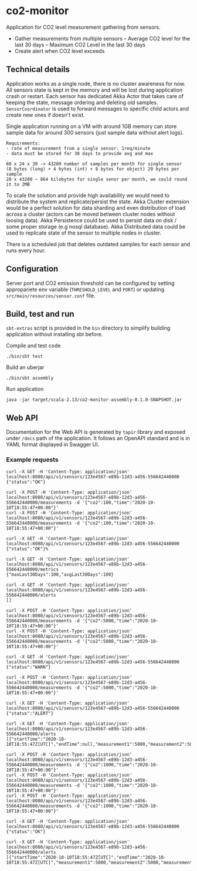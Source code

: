# co2-monitor

Application for CO2 level measurement gathering from sensors.

- Gather measurements from multiple sensors
– Average CO2 level for the last 30 days 
– Maximum CO2 Level in the last 30 days
- Create alert when CO2 level exceeds

## Technical details

Application works as a single node, there is no cluster awareness for now. 
All sensors state is kept in the memory and will be lost during application crash or restart.
Each sensor has dedicated Akka Actor that takes care of keeping the state, message ordering and deleting old samples.
`SensorCoordinator` is used to forward messages to specific child actors and create new ones if doesn't exist. 

Single application running on a VM with around 1GB memory can store sample data for around 300 sensors (just sample data without alert logs). 
```
Requirements: 
- rate of measurement from a single sensor: 1req/minute
- data must be stored for 30 days to provide avg and max

60 x 24 x 30 -> 43200 number of samples per month for single sensor
(8 bytes (long) + 4 bytes (int) + 8 bytes for object) 20 bytes per sample
20 x 43200 ~ 864 kilobytes for single senor per month, we could round it to 2MB
```

To scale the solution and provide high availability we would need to distribute the system and replicate/persist the state. 
Akka Cluster extension would be a perfect solution for data sharding and even distribution of load across a cluster (actors can be moved between cluster nodes without loosing data). 
Akka Persistence could be used to persist data on disk / some proper storage (e.g nosql database). 
Akka Distributed data could be used to replicate state of the sensor to multiple nodes in cluster.

There is a scheduled job that deletes outdated samples for each sensor and runs every hour.

## Configuration

Server port and CO2 emission threshold can be configured by setting appropariete env variable (`THRESHOLD_LEVEL` and `PORT`) or updating `src/main/resources/sensor.conf` file.

## Build, test and run

`sbt-extras` script is provided in the `bin` directory to simplify building application without installing sbt before.

Compile and test code 
```
./bin/sbt test
```

Build an uberjar
 ```
./bin/sbt assembly
```

Run application
 ```
java -jar target/scala-2.13/co2-monitor-assembly-0.1.0-SNAPSHOT.jar
```

## Web API

Documentation for the Web API is generated by `tapir` library and exposed under `/docs` path of the application. It follows an OpenAPI standard and is in YAML format displayed in Swagger UI.

### Example requests

```
curl -X GET -H 'Content-Type: application/json' localhost:8080/api/v1/sensors/123e4567-e89b-12d3-a456-556642440000       
{"status":"OK"}

curl -X POST -H 'Content-Type: application/json' localhost:8080/api/v1/sensors/123e4567-e89b-12d3-a456-556642440000/measurements -d '{"co2":100,"time":"2020-10-10T18:55:47+00:00"}' 
curl -X POST -H 'Content-Type: application/json' localhost:8080/api/v1/sensors/123e4567-e89b-12d3-a456-556642440000/measurements -d '{"co2":100,"time":"2020-10-10T18:55:47+00:00"}'

curl -X GET -H 'Content-Type: application/json' localhost:8080/api/v1/sensors/123e4567-e89b-12d3-a456-556642440000                                                                  
{"status":"OK"}%

curl -X GET -H 'Content-Type: application/json' localhost:8080/api/v1/sensors/123e4567-e89b-12d3-a456-556642440000/metrics                                                          
{"maxLast30Days":100,"avgLast30Days":100}

curl -X GET -H 'Content-Type: application/json' localhost:8080/api/v1/sensors/123e4567-e89b-12d3-a456-556642440000/alerts 
[]

curl -X POST -H 'Content-Type: application/json' localhost:8080/api/v1/sensors/123e4567-e89b-12d3-a456-556642440000/measurements -d '{"co2":5000,"time":"2020-10-10T18:55:47+00:00"}'
curl -X POST -H 'Content-Type: application/json' localhost:8080/api/v1/sensors/123e4567-e89b-12d3-a456-556642440000/measurements -d '{"co2":5000,"time":"2020-10-10T18:55:47+00:00"}'

curl -X GET -H 'Content-Type: application/json' localhost:8080/api/v1/sensors/123e4567-e89b-12d3-a456-556642440000                                                                  
{"status":"WARN"}

curl -X POST -H 'Content-Type: application/json' localhost:8080/api/v1/sensors/123e4567-e89b-12d3-a456-556642440000/measurements -d '{"co2":5000,"time":"2020-10-10T18:55:47+00:00"}'

curl -X GET -H 'Content-Type: application/json' localhost:8080/api/v1/sensors/123e4567-e89b-12d3-a456-556642440000                                                                   
{"status":"ALERT"}

curl -X GET -H 'Content-Type: application/json' localhost:8080/api/v1/sensors/123e4567-e89b-12d3-a456-556642440000/alerts                                                            
[{"startTime":"2020-10-10T18:55:47Z[UTC]","endTime":null,"measurement1":5000,"measurement2":5000,"measurement3":5000}]

curl -X POST -H 'Content-Type: application/json' localhost:8080/api/v1/sensors/123e4567-e89b-12d3-a456-556642440000/measurements -d '{"co2":1000,"time":"2020-10-10T18:55:47+00:00"}'   
curl -X POST -H 'Content-Type: application/json' localhost:8080/api/v1/sensors/123e4567-e89b-12d3-a456-556642440000/measurements -d '{"co2":1000,"time":"2020-10-10T18:55:47+00:00"}'
curl -X POST -H 'Content-Type: application/json' localhost:8080/api/v1/sensors/123e4567-e89b-12d3-a456-556642440000/measurements -d '{"co2":1000,"time":"2020-10-10T18:55:47+00:00"}'

curl -X GET -H 'Content-Type: application/json' localhost:8080/api/v1/sensors/123e4567-e89b-12d3-a456-556642440000
{"status":"OK"}

curl -X GET -H 'Content-Type: application/json' localhost:8080/api/v1/sensors/123e4567-e89b-12d3-a456-556642440000/alerts                                                            
[{"startTime":"2020-10-10T18:55:47Z[UTC]","endTime":"2020-10-10T18:55:47Z[UTC]","measurement1":5000,"measurement2":5000,"measurement3":5000}] 
```